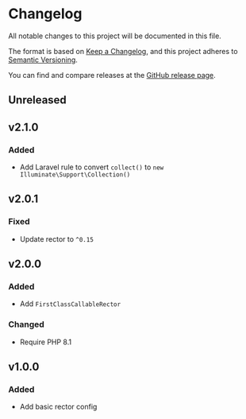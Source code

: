 # Changelog

All notable changes to this project will be documented in this file.

The format is based on [Keep a Changelog](https://keepachangelog.com/en/1.0.0),
and this project adheres to [Semantic Versioning](https://semver.org/spec/v2.0.0.html).

You can find and compare releases at the [GitHub release page](https://github.com/mll-lab/rector-config/releases).

## Unreleased

## v2.1.0

### Added

- Add Laravel rule to convert `collect()` to `new Illuminate\Support\Collection()`

## v2.0.1

### Fixed

- Update rector to `^0.15`

## v2.0.0

### Added

- Add `FirstClassCallableRector`

### Changed

- Require PHP 8.1

## v1.0.0

### Added

- Add basic rector config
